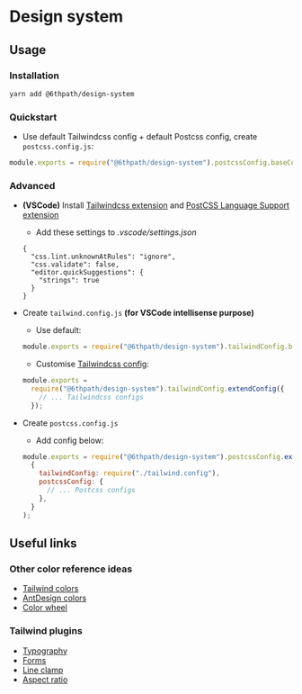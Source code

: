# Design system

## Usage

### Installation

```bash
yarn add @6thpath/design-system
```

### Quickstart

- Use default Tailwindcss config + default Postcss config, create `postcss.config.js`:

```js
module.exports = require("@6thpath/design-system").postcssConfig.baseConfig;
```

### Advanced

- **(VSCode)** Install [Tailwindcss extension](https://marketplace.visualstudio.com/items?itemName=bradlc.vscode-tailwindcss) and [PostCSS Language Support extension](https://marketplace.visualstudio.com/items?itemName=csstools.postcss)

  - Add these settings to _.vscode/settings.json_

  ```jsonc
  {
    "css.lint.unknownAtRules": "ignore",
    "css.validate": false,
    "editor.quickSuggestions": {
      "strings": true
    }
  }
  ```

- Create `tailwind.config.js` **(for VSCode intellisense purpose)**

  - Use default:

  ```js
  module.exports = require("@6thpath/design-system").tailwindConfig.baseConfig;
  ```

  - Customise [Tailwindcss config](https://tailwindcss.com/docs):

  ```js
  module.exports =
    require("@6thpath/design-system").tailwindConfig.extendConfig({
      // ... Tailwindcss configs
    });
  ```

- Create `postcss.config.js`

  - Add config below:

  ```js
  module.exports = require("@6thpath/design-system").postcssConfig.extendConfig(
    {
      tailwindConfig: require("./tailwind.config"),
      postcssConfig: {
        // ... Postcss configs
      },
    }
  );
  ```

## Useful links

### Other color reference ideas

- [Tailwind colors](https://tailwindcss.com/docs/customizing-colors)
- [AntDesign colors](https://ant.design/docs/spec/colors)
- [Color wheel](https://www.canva.com/colors/color-wheel/)

### Tailwind plugins

- [Typography](https://github.com/tailwindlabs/tailwindcss-typography)
- [Forms](https://github.com/tailwindlabs/tailwindcss-forms)
- [Line clamp](https://github.com/tailwindlabs/tailwindcss-line-clamp)
- [Aspect ratio](https://github.com/tailwindlabs/tailwindcss-aspect-ratio)
